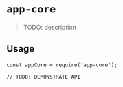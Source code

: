 # `app-core`

> TODO: description

## Usage

```
const appCore = require('app-core');

// TODO: DEMONSTRATE API
```
